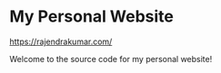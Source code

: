 # My Personal Website

https://rajendrakumar.com/

Welcome to the source code for my personal website!
